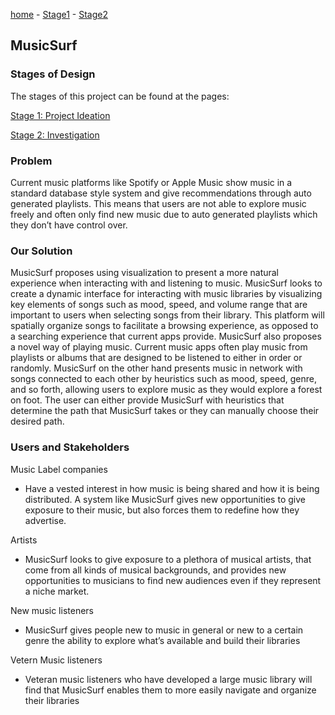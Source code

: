 [home](https://colinauyeng.github.io/CPSC-481--MusicSurf/) - [Stage1](https://colinauyeng.github.io/CPSC-481--MusicSurf/Stage1) - [Stage2](https://colinauyeng.github.io/CPSC-481--MusicSurf/Stage2) 
## MusicSurf

### Stages of Design
The stages of this project can be found at the pages:

[Stage 1: Project Ideation](https://colinauyeng.github.io/CPSC-481--MusicSurf/Stage1)

[Stage 2: Investigation](https://colinauyeng.github.io/CPSC-481--MusicSurf/Stage2)

### Problem
Current music platforms like Spotify or Apple Music show music in a standard database style system and give recommendations through auto generated playlists. This means that users are not able to explore music freely and often only find new music due to auto generated playlists which they don’t have control over. 

### Our Solution
MusicSurf proposes using visualization to present a more natural experience when interacting with and listening to music. MusicSurf looks to create a dynamic interface for interacting with music libraries by visualizing key elements of songs such as mood, speed, and volume range that are important to users when selecting songs from their library. This platform will spatially organize songs to facilitate a browsing experience, as opposed to a searching experience that current apps provide. MusicSurf also proposes a novel way of playing music. Current music apps often play music from playlists or albums that are designed to be listened to either in order or randomly. MusicSurf on the other hand presents music in network with songs connected to each other by heuristics such as mood, speed, genre, and so forth, allowing users to explore music as they would explore a forest on foot. The user can either provide MusicSurf with heuristics that determine the path that MusicSurf takes or they can manually choose their desired path. 

### Users and Stakeholders
Music Label companies 
- Have a vested interest in how music is being shared and how it is being distributed. A system like MusicSurf gives new opportunities to give exposure to their music, but also forces them to redefine how they advertise.  

Artists
- MusicSurf looks to give exposure to a plethora of musical artists, that come from all kinds of musical backgrounds, and provides new opportunities to musicians to find new audiences even if they represent a niche market. 

New music listeners
- MusicSurf gives people new to music in general or new to a certain genre the ability to explore what’s available and build their libraries

Vetern Music listeners
- Veteran music listeners who have developed a large music library will find that MusicSurf enables them to more easily navigate and organize their libraries




